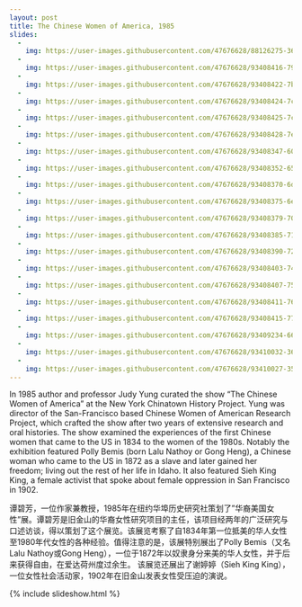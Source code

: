 ```yaml
---
layout: post
title: The Chinese Women of America, 1985
slides:
  -
    img: https://user-images.githubusercontent.com/47676628/88126275-3654ff00-cb9f-11ea-92af-f8cc592f1e68.jpg
  -
    img: https://user-images.githubusercontent.com/47676628/93408416-79131a80-f862-11ea-8e52-23637feffa41.jpg
  -
    img: https://user-images.githubusercontent.com/47676628/93408422-7b757480-f862-11ea-8a42-54a2f3f9d48a.jpg
  -
    img: https://user-images.githubusercontent.com/47676628/93408424-7c0e0b00-f862-11ea-9d41-0604ca7034fa.jpg
  -
    img: https://user-images.githubusercontent.com/47676628/93408425-7ca6a180-f862-11ea-9934-1032d07c761a.jpg
  -
    img: https://user-images.githubusercontent.com/47676628/93408428-7e706500-f862-11ea-9e30-741f514e736d.jpg
  -
    img: https://user-images.githubusercontent.com/47676628/93408347-600a6980-f862-11ea-8b5c-5e8e467ded8b.jpg
  -
    img: https://user-images.githubusercontent.com/47676628/93408352-6567b400-f862-11ea-9ad9-58a6edd0dbd2.jpg
  -
    img: https://user-images.githubusercontent.com/47676628/93408370-6d275880-f862-11ea-9f77-3b7128710e60.jpg
  -
    img: https://user-images.githubusercontent.com/47676628/93408375-6e588580-f862-11ea-9ca3-8ffb0110012a.jpg
  -
    img: https://user-images.githubusercontent.com/47676628/93408379-70224900-f862-11ea-9f71-604fda235001.jpg
  -
    img: https://user-images.githubusercontent.com/47676628/93408385-71537600-f862-11ea-9400-c3abbf2c66e2.jpg
  -
    img: https://user-images.githubusercontent.com/47676628/93408390-7284a300-f862-11ea-9de4-1d40e5c85dc8.jpg
  -
    img: https://user-images.githubusercontent.com/47676628/93408403-744e6680-f862-11ea-8cfc-4e88faae8352.jpg
  -
    img: https://user-images.githubusercontent.com/47676628/93408407-757f9380-f862-11ea-93e3-b93ab8e831e4.jpg
  -
    img: https://user-images.githubusercontent.com/47676628/93408411-76b0c080-f862-11ea-8578-7ae013f62fa9.jpg
  -
    img: https://user-images.githubusercontent.com/47676628/93408415-77e1ed80-f862-11ea-936d-6bd247690726.jpg
  -
    img: https://user-images.githubusercontent.com/47676628/93409234-6699e080-f864-11ea-8920-4bf20846c22f.jpg
  -
    img: https://user-images.githubusercontent.com/47676628/93410032-36534180-f866-11ea-8de1-dc902065a650.jpg
  -
    img: https://user-images.githubusercontent.com/47676628/93410027-35221480-f866-11ea-96fe-bb82a8f870e7.jpg
---
```


In 1985 author and professor Judy Yung curated the show “The Chinese Women of America” at the New York Chinatown History Project.  Yung was director of the San-Francisco based Chinese Women of American Research Project, which crafted the show after two years of extensive research and oral histories.  The show examined the experiences of the first Chinese women that came to the US in 1834 to the women of the 1980s.  Notably the exhibition featured Polly Bemis (born Lalu Nathoy or Gong Heng), a Chinese woman who came to the US in 1872 as a slave and later gained her freedom; living out the rest of her life in Idaho.  It also featured Sieh King King, a female activist that spoke about female oppression in San Francisco in 1902.  

谭碧芳，一位作家兼教授，1985年在纽约华埠历史研究社策划了”华裔美国女性”展。谭碧芳是旧金山的华裔女性研究项目的主任，该项目经两年的广泛研究与口述访谈，得以策划了这个展览。该展览考察了自1834年第一位抵美的华人女性至1980年代女性的各种经验。值得注意的是，该展特别展出了Polly Bemis（又名Lalu Nathoy或Gong Heng），一位于1872年以奴隶身分来美的华人女性，并于后来获得自由，在爱达荷州度过余生。 该展览还展出了谢婷婷（Sieh King King），一位女性社会活动家，1902年在旧金山发表女性受压迫的演说。

{% include slideshow.html %}


